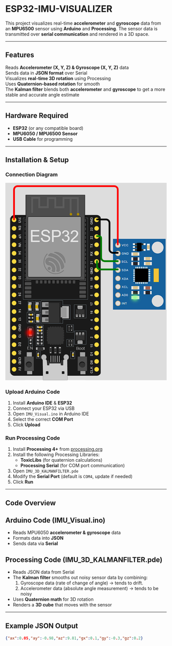 # ESP32-IMU-VISUALIZER  

This project visualizes real-time **accelerometer** and **gyroscope** data from an **MPU6500** sensor using **Arduino** and **Processing**. The sensor data is transmitted over **serial communication** and rendered in a 3D space.

---

##  **Features**
  Reads **Accelerometer (X, Y, Z) & Gyroscope (X, Y, Z)** data  
  Sends data in **JSON format** over Serial  
  Visualizes **real-time 3D rotation** using Processing  
  Uses **Quaternion-based rotation** for smooth  
  The **Kalman filter** blends both **accelerometer** and **gyroscope** to get a more stable and accurate angle estimate  


  

---

##  **Hardware Required**
-  **ESP32** (or any compatible board)  
-  **MPU6050 / MPU6500 Sensor**  
-  **USB Cable** for programming  

---

## **Installation & Setup**
### Connection Diagram

![Hardware Connection](images/connection.png)

### **Upload Arduino Code**
1. Install **Arduino IDE** & **ESP32**  
2. Connect your ESP32 via USB  
3. Open `IMU_Visual.ino` in Arduino IDE  
4. Select the correct **COM Port**  
5. Click **Upload**   

### **Run Processing Code**
1. Install **Processing 4+** from [processing.org](https://processing.org/)  
2. Install the following Processing Libraries:  
   - **ToxicLibs** (for quaternion calculations)  
   - **Processing Serial** (for COM port communication)  
3. Open `IMU_3D_KALMANFILTER.pde`  
4. Modify the **Serial Port** (default is `COM4`, update if needed)  
5. Click **Run**  

---

##  **Code Overview**
## **Arduino Code (IMU_Visual.ino)**
- Reads MPU6050 **accelerometer & gyroscope** data  
- Formats data into **JSON**  
- Sends data via **Serial**  

## **Processing Code (IMU_3D_KALMANFILTER.pde)**
- Reads JSON data from Serial
- The **Kalman filter** smooths out noisy sensor data by combining:
    1. Gyroscope data (rate of change of angle) → tends to drift.
    2. Accelerometer data (absolute angle measurement) → tends to be noisy  
- Uses **Quaternion math** for 3D rotation  
- Renders a **3D cube** that moves with the sensor  

---

##  **Example JSON Output**
```json
{"ax":0.05,"ay":-0.98,"az":9.81,"gx":0.1,"gy":-0.3,"gz":0.2}
